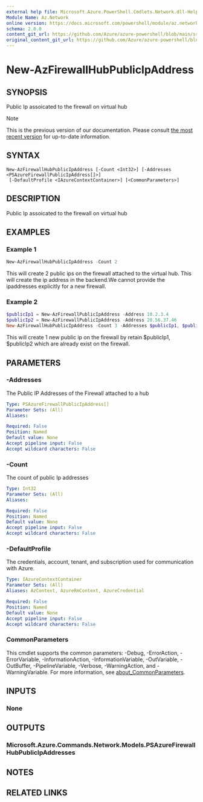 ```yaml
---
external help file: Microsoft.Azure.PowerShell.Cmdlets.Network.dll-Help.xml
Module Name: Az.Network
online version: https://docs.microsoft.com/powershell/module/az.network/new-azfirewallhubpublicipaddress
schema: 2.0.0
content_git_url: https://github.com/Azure/azure-powershell/blob/main/src/Network/Network/help/New-AzFirewallHubPublicIpAddress.md
original_content_git_url: https://github.com/Azure/azure-powershell/blob/main/src/Network/Network/help/New-AzFirewallHubPublicIpAddress.md
---
```


# New-AzFirewallHubPublicIpAddress

## SYNOPSIS
Public Ip assoicated to the firewall on virtual hub

> [!NOTE]
>This is the previous version of our documentation. Please consult [the most recent version](/powershell/module/az.network/new-azfirewallhubpublicipaddress) for up-to-date information.

## SYNTAX

```
New-AzFirewallHubPublicIpAddress [-Count <Int32>] [-Addresses <PSAzureFirewallPublicIpAddress[]>]
 [-DefaultProfile <IAzureContextContainer>] [<CommonParameters>]
```

## DESCRIPTION
Public Ip assoicated to the firewall on virtual hub

## EXAMPLES

### Example 1
```powershell
New-AzFirewallHubPublicIpAddress -Count 2
```

This will create 2 public ips on the firewall attached to the virtual hub. This will create the ip address in the backend.We cannot provide the ipaddresses explicitly for a new firewall.

### Example 2
```powershell
$publicIp1 = New-AzFirewallPublicIpAddress -Address 10.2.3.4
$publicIp2 = New-AzFirewallPublicIpAddress -Address 20.56.37.46
New-AzFirewallHubPublicIpAddress -Count 3 -Addresses $publicIp1, $publicIp2
```

This will create 1 new public ip on the firewall by retain $publicIp1, $publicIp2 which are already exist on the firewall.

## PARAMETERS

### -Addresses
The Public IP Addresses of the Firewall attached to a hub

```yaml
Type: PSAzureFirewallPublicIpAddress[]
Parameter Sets: (All)
Aliases:

Required: False
Position: Named
Default value: None
Accept pipeline input: False
Accept wildcard characters: False
```

### -Count
The count of public Ip addresses

```yaml
Type: Int32
Parameter Sets: (All)
Aliases:

Required: False
Position: Named
Default value: None
Accept pipeline input: False
Accept wildcard characters: False
```

### -DefaultProfile
The credentials, account, tenant, and subscription used for communication with Azure.

```yaml
Type: IAzureContextContainer
Parameter Sets: (All)
Aliases: AzContext, AzureRmContext, AzureCredential

Required: False
Position: Named
Default value: None
Accept pipeline input: False
Accept wildcard characters: False
```

### CommonParameters
This cmdlet supports the common parameters: -Debug, -ErrorAction, -ErrorVariable, -InformationAction, -InformationVariable, -OutVariable, -OutBuffer, -PipelineVariable, -Verbose, -WarningAction, and -WarningVariable. For more information, see [about_CommonParameters](http://go.microsoft.com/fwlink/?LinkID=113216).

## INPUTS

### None

## OUTPUTS

### Microsoft.Azure.Commands.Network.Models.PSAzureFirewallHubPublicIpAddresses

## NOTES

## RELATED LINKS
